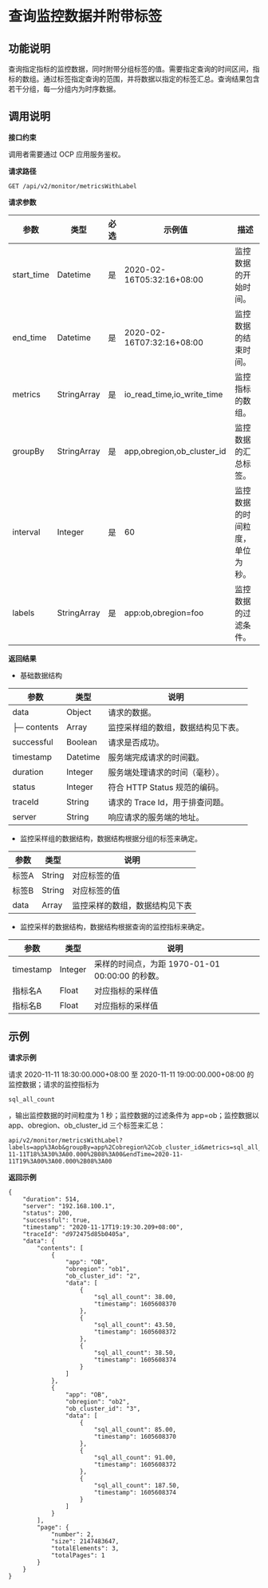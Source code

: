 查询监控数据并附带标签 
================================



**功能说明** 
-----------------------------

查询指定指标的监控数据，同时附带分组标签的值。需要指定查询的时间区间，指标的数组。通过标签指定查询的范围，并将数据以指定的标签汇总。查询结果包含若干分组，每一分组内为时序数据。

**调用说明** 
-----------------------------

**接口约束** 

调用者需要通过 OCP 应用服务鉴权。

**请求路径** 

`GET /api/v2/monitor/metricsWithLabel`

**请求参数** 


|     参数     |     类型      | 必选 |            示例值             |       描述        |
|------------|-------------|----|----------------------------|-----------------|
| start_time | Datetime    | 是  | 2020-02-16T05:32:16+08:00  | 监控数据的开始时间。      |
| end_time   | Datetime    | 是  | 2020-02-16T07:32:16+08:00  | 监控数据的结束时间。      |
| metrics    | StringArray | 是  | io_read_time,io_write_time | 监控指标的数组。        |
| groupBy    | StringArray | 是  | app,obregion,ob_cluster_id | 监控数据的汇总标签。      |
| interval   | Integer     | 是  | 60                         | 监控数据的时间粒度，单位为秒。 |
| labels     | StringArray | 是  | app:ob,obregion=foo        | 监控数据的过滤条件。      |



**返回结果** 

* 基础数据结构

  




|     参数      |    类型    |          说明           |
|-------------|----------|-----------------------|
| data        | Object   | 请求的数据。                |
| ├─ contents | Array    | 监控采样组的数组，数据结构见下表。     |
| successful  | Boolean  | 请求是否成功。               |
| timestamp   | Datetime | 服务端完成请求的时间戳。          |
| duration    | Integer  | 服务端处理请求的时间（毫秒）。       |
| status      | Integer  | 符合 HTTP Status 规范的编码。 |
| traceId     | String   | 请求的 Trace Id，用于排查问题。  |
| server      | String   | 响应请求的服务端的地址。          |



* 监控采样组的数据结构，数据结构根据分组的标签来确定。

  




|  参数  |   类型   |       说明        |
|------|--------|-----------------|
| 标签A  | String | 对应标签的值          |
| 标签B  | String | 对应标签的值          |
| data | Array  | 监控采样的数组，数据结构见下表 |



* 监控采样的数据结构，数据结构根据查询的监控指标来确定。

  




|    参数     |   类型    |                 说明                 |
|-----------|---------|------------------------------------|
| timestamp | Integer | 采样的时间点，为距 1970-01-01 00:00:00 的秒数。 |
| 指标名A      | Float   | 对应指标的采样值                           |
| 指标名B      | Float   | 对应指标的采样值                           |



**示例** 
---------------------------

**请求示例** 

请求 2020-11-11 18:30:00.000+08:00 至 2020-11-11 19:00:00.000+08:00 的监控数据；请求的监控指标为 

`sql_all_count`

，输出监控数据的时间粒度为 1 秒；监控数据的过滤条件为 app=ob；监控数据以 app、obregion、ob_cluster_id 三个标签来汇总：

```code
api/v2/monitor/metricsWithLabel?labels=app%3Aob&groupBy=app%2Cobregion%2Cob_cluster_id&metrics=sql_all_count&interval=1&limit=5&2020-11-11T18%3A30%3A00.000%2B08%3A00&endTime=2020-11-11T19%3A00%3A00.000%2B08%3A00
```



**返回示例** 

```code
{
    "duration": 514,
    "server": "192.168.100.1",
    "status": 200,
    "successful": true,
    "timestamp": "2020-11-17T19:19:30.209+08:00",
    "traceId": "d972475d85b0405a",
    "data": {
        "contents": [
            {
                "app": "OB",
                "obregion": "ob1",
              	"ob_cluster_id": "2",
                "data": [
                    {
                        "sql_all_count": 38.00,
                        "timestamp": 1605608370
                    },
                    {
                        "sql_all_count": 43.50,
                        "timestamp": 1605608372
                    },
                    {
                        "sql_all_count": 38.50,
                        "timestamp": 1605608374
                    }
                ]
            },
            {
                "app": "OB",
                "obregion": "ob2",
              	"ob_cluster_id": "3",
                "data": [
                    {
                        "sql_all_count": 85.00,
                        "timestamp": 1605608370
                    },
                    {
                        "sql_all_count": 91.00,
                        "timestamp": 1605608372
                    },
                    {
                        "sql_all_count": 187.50,
                        "timestamp": 1605608374
                    }
                ]
            }
        ],
        "page": {
            "number": 2,
            "size": 2147483647,
            "totalElements": 3,
            "totalPages": 1
        }
    }
}
```


